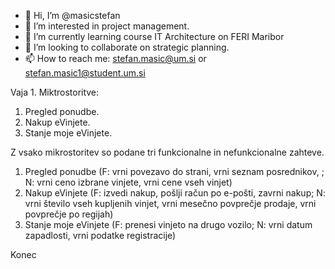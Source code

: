 - 👋 Hi, I’m @masicstefan
- 👀 I’m interested in project management.
- 🌱 I’m currently learning course IT Architecture on FERI Maribor
- 💞️ I’m looking to collaborate on strategic planning.
- 📫 How to reach me: stefan.masic@um.si or stefan.masic1@student.um.si

<!---
masicstefan/masicstefan is a ✨ special ✨ repository because its `README.md` (this file) appears on your GitHub profile.
You can click the Preview link to take a look at your changes.
--->

Vaja 1. Miktrostoritve:
1. Pregled ponudbe.
2. Nakup eVinjete.
3. Stanje moje eVinjete.

Z vsako mikrostoritev so podane tri funkcionalne in nefunkcionalne zahteve.
1. Pregled ponudbe (F: vrni povezavo do strani, vrni seznam posrednikov, ; N: vrni ceno izbrane vinjete, vrni cene vseh vinjet) 
2. Nakup eVinjete (F: izvedi nakup, pošlji račun po e-pošti, zavrni nakup; N: vrni število vseh kupljenih vinjet, vrni mesečno povprečje prodaje, vrni povprečje po regijah)
3. Stanje moje eVinjete (F: prenesi vinjeto na drugo vozilo; N: vrni datum zapadlosti, vrni podatke registracije)

Konec

